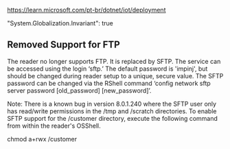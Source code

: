 
https://learn.microsoft.com/pt-br/dotnet/iot/deployment

"System.Globalization.Invariant": true

## Removed Support for FTP

The reader no longer supports FTP. It is replaced by SFTP. The service can be accessed using the login ‘sftp.’ The default password is 'impinj', but should be changed during reader setup to a unique, secure value. The SFTP password can be changed via the RShell command ‘config network sftp server password [old_password] [new_password]’.

Note: There is a known bug in version 8.0.1.240 where the SFTP user only has read/write permissions in the /tmp and /scratch directories. To enable SFTP support for the /customer directory, execute the following command from within the reader's OSShell.

chmod a+rwx /customer